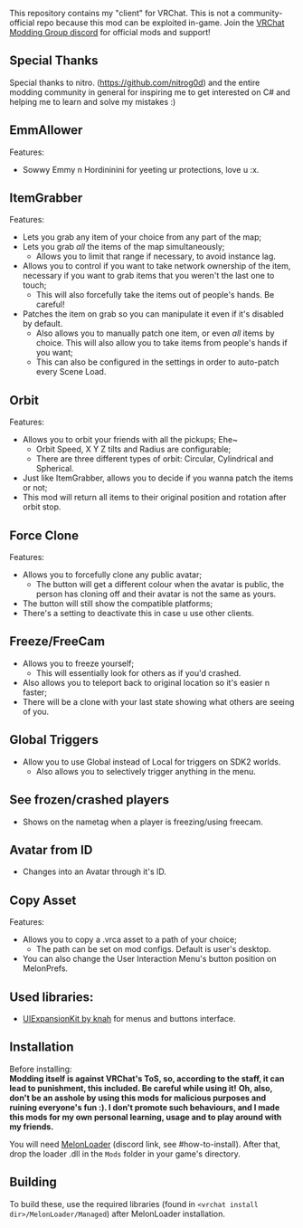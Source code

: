 This repository contains my "client" for VRChat. This is not a community-official repo because this mod can be exploited in-game. Join the [VRChat Modding Group discord](https://discord.gg/rCqKSvR) for official mods and support!  
## Special Thanks
Special thanks to nitro. (https://github.com/nitrog0d) and the entire modding community in general for inspiring me to get interested on C# and helping me to learn and solve my mistakes :)

## EmmAllower
Features:
 * Sowwy Emmy n Hordininini for yeeting ur protections, love u :x.

## ItemGrabber
Features:
 * Lets you grab any item of your choice from any part of the map;
 * Lets you grab _all_ the items of the map simultaneously;
   * Allows you to limit that range if necessary, to avoid instance lag.
 * Allows you to control if you want to take network ownership of the item, necessary if you want to grab items that you weren't the last one to touch;
   * This will also forcefully take the items out of people's hands. Be careful!
 * Patches the item on grab so you can manipulate it even if it's disabled by default.
   * Also allows you to manually patch one item, or even _all_ items by choice. This will also allow you to take items from people's hands if you want;
   * This can also be configured in the settings in order to auto-patch every Scene Load.

## Orbit
Features:
 * Allows you to orbit your friends with all the pickups; Ehe~
   * Orbit Speed, X Y Z tilts and Radius are configurable;
   * There are three different types of orbit: Circular, Cylindrical and Spherical.
 * Just like ItemGrabber, allows you to decide if you wanna patch the items or not;
 * This mod will return all items to their original position and rotation after orbit stop.

## Force Clone
Features:
 * Allows you to forcefully clone any public avatar;
   * The button will get a different colour when the avatar is public, the person has cloning off and their avatar is not the same as yours.
 * The button will still show the compatible platforms;
 * There's a setting to deactivate this in case u use other clients.

## Freeze/FreeCam
 * Allows you to freeze yourself;
   * This will essentially look for others as if you'd crashed.
 * Also allows you to teleport back to original location so it's easier n faster;
 * There will be a clone with your last state showing what others are seeing of you.

## Global Triggers
 * Allow you to use Global instead of Local for triggers on SDK2 worlds.
   * Also allows you to selectively trigger anything in the menu.

## See frozen/crashed players
 * Shows on the nametag when a player is freezing/using freecam. 

## Avatar from ID
 * Changes into an Avatar through it's ID.

## Copy Asset
Features:
 * Allows you to copy a .vrca asset to a path of your choice;
   * The path can be set on mod configs. Default is user's desktop.
 * You can also change the User Interaction Menu's button position on MelonPrefs.

## Used libraries:
* [UIExpansionKit by knah](https://github.com/knah/VRCMods/tree/master/UIExpansionKit) for menus and buttons interface.

## Installation
Before installing:  
**Modding itself is against VRChat's ToS, so, according to the staff, it can lead to punishment, this included. Be careful while using it!**
**Oh, also, don't be an asshole by using this mods for malicious purposes and ruining everyone's fun :). I don't promote such behaviours, and I made this mods for my own personal learning, usage and to play around with my friends.**

You will need [MelonLoader](https://discord.gg/2Wn3N2P) (discord link, see \#how-to-install).
After that, drop the loader .dll in the `Mods` folder in your game's directory.

## Building
To build these, use the required libraries (found in `<vrchat install dir>/MelonLoader/Managed`) after MelonLoader installation.